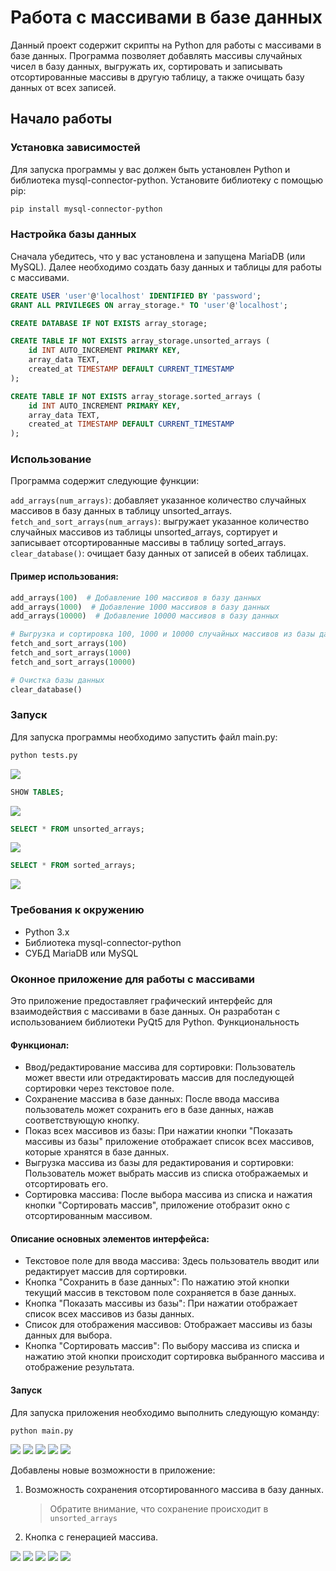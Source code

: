 # Работа с массивами в базе данных

Данный проект содержит скрипты на Python для работы с массивами в базе данных. Программа позволяет добавлять массивы случайных чисел в базу данных, выгружать их, сортировать и записывать отсортированные массивы в другую таблицу, а также очищать базу данных от всех записей.

## Начало работы

### Установка зависимостей

Для запуска программы у вас должен быть установлен Python и библиотека mysql-connector-python. Установите библиотеку с помощью pip:

```bash
pip install mysql-connector-python
```

### Настройка базы данных

Сначала убедитесь, что у вас установлена и запущена MariaDB (или MySQL). Далее необходимо создать базу данных и таблицы для работы с массивами.

```sql
CREATE USER 'user'@'localhost' IDENTIFIED BY 'password';
GRANT ALL PRIVILEGES ON array_storage.* TO 'user'@'localhost';

CREATE DATABASE IF NOT EXISTS array_storage;

CREATE TABLE IF NOT EXISTS array_storage.unsorted_arrays (
    id INT AUTO_INCREMENT PRIMARY KEY,
    array_data TEXT,
    created_at TIMESTAMP DEFAULT CURRENT_TIMESTAMP
);

CREATE TABLE IF NOT EXISTS array_storage.sorted_arrays (
    id INT AUTO_INCREMENT PRIMARY KEY,
    array_data TEXT,
    created_at TIMESTAMP DEFAULT CURRENT_TIMESTAMP
);
```

### Использование

Программа содержит следующие функции:

`add_arrays(num_arrays)`: добавляет указанное количество случайных массивов в базу данных в таблицу unsorted_arrays.
`fetch_and_sort_arrays(num_arrays)`: выгружает указанное количество случайных массивов из таблицы unsorted_arrays, сортирует и записывает отсортированные массивы в таблицу sorted_arrays.
`clear_database()`: очищает базу данных от записей в обеих таблицах.

#### Пример использования:

```python
add_arrays(100)  # Добавление 100 массивов в базу данных
add_arrays(1000)  # Добавление 1000 массивов в базу данных
add_arrays(10000)  # Добавление 10000 массивов в базу данных

# Выгрузка и сортировка 100, 1000 и 10000 случайных массивов из базы данных
fetch_and_sort_arrays(100)
fetch_and_sort_arrays(1000)
fetch_and_sort_arrays(10000)

# Очистка базы данных
clear_database()
```

### Запуск

Для запуска программы необходимо запустить файл main.py:

```bash
python tests.py
```

<img src="imgs/executing_main.png">

```sql
SHOW TABLES;
```

<img src="imgs/show_tables.png">

```sql
SELECT * FROM unsorted_arrays;
```

<img src="imgs/unsorted_arrays.png">

```sql
SELECT * FROM sorted_arrays;
```

<img src="imgs/sorted_arrays.png">

### Требования к окружению

- Python 3.x
- Библиотека mysql-connector-python
- СУБД MariaDB или MySQL

### Оконное приложение для работы с массивами

Это приложение предоставляет графический интерфейс для взаимодействия с массивами в базе данных. Он разработан с использованием библиотеки PyQt5 для Python.
Функциональность

#### Функционал:

- Ввод/редактирование массива для сортировки: Пользователь может ввести или отредактировать массив для последующей сортировки через текстовое поле.
- Сохранение массива в базе данных: После ввода массива пользователь может сохранить его в базе данных, нажав соответствующую кнопку.
- Показ всех массивов из базы: При нажатии кнопки "Показать массивы из базы" приложение отображает список всех массивов, которые хранятся в базе данных.
- Выгрузка массива из базы для редактирования и сортировки: Пользователь может выбрать массив из списка отображаемых и отсортировать его.
- Сортировка массива: После выбора массива из списка и нажатия кнопки "Сортировать массив", приложение отобразит окно с отсортированным массивом.

#### Описание основных элементов интерфейса:

- Текстовое поле для ввода массива: Здесь пользователь вводит или редактирует массив для сортировки.
- Кнопка "Сохранить в базе данных": По нажатию этой кнопки текущий массив в текстовом поле сохраняется в базе данных.
- Кнопка "Показать массивы из базы": При нажатии отображает список всех массивов из базы данных.
- Список для отображения массивов: Отображает массивы из базы данных для выбора.
- Кнопка "Сортировать массив": По выбору массива из списка и нажатию этой кнопки происходит сортировка выбранного массива и отображение результата.

#### Запуск

Для запуска приложения необходимо выполнить следующую команду:

```bash
python main.py
```

<img src="imgs/main_window.png">

<img src="imgs/adding_new_arr.png">

<img src="imgs/added_arr.png">

<img src="imgs/sorting.png">

<img src="imgs/sorted_arr.png">

Добавлены новые возможности в приложение:

1. Возможность сохранения отсортированного массива в базу данных.
   > Обратите внимание, что сохранение происходит в `unsorted_arrays`
2. Кнопка с генерацией массива.

<img src="imgs/1.png">

<img src="imgs/2.png">

<img src="imgs/3.png">

<img src="imgs/4.png">

<img src="imgs/5.png">
